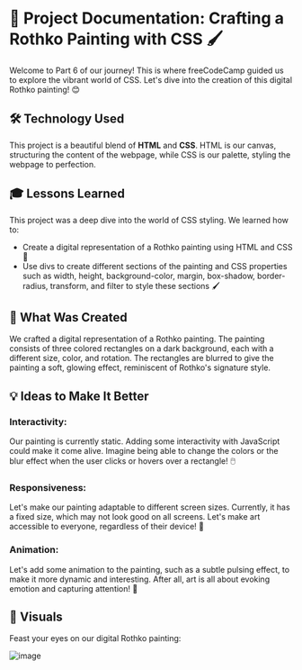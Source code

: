 # 🎨 Project Documentation: Crafting a Rothko Painting with CSS 🖌️

Welcome to Part 6 of our journey! This is where freeCodeCamp guided us to explore the vibrant world of CSS. Let's dive into the creation of this digital Rothko painting! 😊

## 🛠️ Technology Used
This project is a beautiful blend of **HTML** and **CSS**. HTML is our canvas, structuring the content of the webpage, while CSS is our palette, styling the webpage to perfection.

## 🎓 Lessons Learned
This project was a deep dive into the world of CSS styling. We learned how to:
- Create a digital representation of a Rothko painting using HTML and CSS 🎨
- Use divs to create different sections of the painting and CSS properties such as width, height, background-color, margin, box-shadow, border-radius, transform, and filter to style these sections 🖌️

## 🎨 What Was Created
We crafted a digital representation of a Rothko painting. The painting consists of three colored rectangles on a dark background, each with a different size, color, and rotation. The rectangles are blurred to give the painting a soft, glowing effect, reminiscent of Rothko's signature style.

## 💡 Ideas to Make It Better
### Interactivity:
Our painting is currently static. Adding some interactivity with JavaScript could make it come alive. Imagine being able to change the colors or the blur effect when the user clicks or hovers over a rectangle! 🖱️
### Responsiveness:
Let's make our painting adaptable to different screen sizes. Currently, it has a fixed size, which may not look good on all screens. Let's make art accessible to everyone, regardless of their device! 📱
### Animation:
Let's add some animation to the painting, such as a subtle pulsing effect, to make it more dynamic and interesting. After all, art is all about evoking emotion and capturing attention! 🌟

## 📸 Visuals
Feast your eyes on our digital Rothko painting:

![image](https://github.com/TommyDeLeon/rothko.css/assets/144635056/b122ddd6-1417-4829-8b7d-b82425a9e539)


